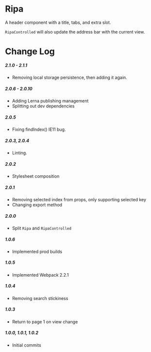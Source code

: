 # Ripa

A header component with a title, tabs, and extra slot.

`RipaControlled` will also update the address bar with the current view.

# Change Log

##### 2.1.0 - 2.1.1
- Removing local storage persistence, then adding it again.

##### 2.0.6 - 2.0.10
- Adding Lerna publishing management
- Splitting out dev dependencies

##### 2.0.5
- Fixing findIndex() IE11 bug.

##### 2.0.3, 2.0.4
- Linting.

##### 2.0.2
- Stylesheet composition

##### 2.0.1
- Removing selected index from props, only supporting selected key
- Changing export method

##### 2.0.0
- Split `Ripa` and `RipaControlled`

##### 1.0.6
- Implemented prod builds

##### 1.0.5
- Implemented Webpack 2.2.1

##### 1.0.4
- Removing search stickiness

##### 1.0.3
- Return to page 1 on view change

##### 1.0.0, 1.0.1, 1.0.2
- Initial commits
